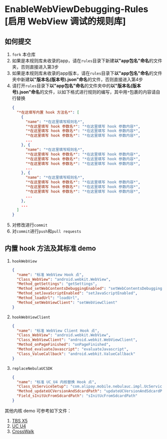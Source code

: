 # EnableWebViewDebugging-Rules [启用 WebView 调试的规则库]

## 如何提交

1. `fork` 本仓库
2. 如果是本规则库未收录的app，请在`rules`目录下新建**以"app包名"命名**的文件夹，否则直接进入第3步
3. 如果是本规则库未收录的app版本，请在`rules`目录下**以"app包名"命名**的文件夹中新建**以"版本名(版本号).json"命名**的文件，否则直接进入第4步
4. 请打开`rules`目录下**以"app包名"命名**的文件夹中的**以"版本名(版本号).json"命名**的文件，以如下格式进行规则的编写，其中用`*`包裹的内容请自行替换
   ```json
   {
     "*在这填写内置 hook 方法名*": [
       {
         "name": "*在这里填写规则名*",
         "*在这里填写 hook 参数名*": "*在这里填写 hook 参数内容*",
         "*在这里填写 hook 参数名*": "*在这里填写 hook 参数内容*",
         "*在这里填写 hook 参数名*": "*在这里填写 hook 参数内容*",
         ...
       }, {
         "name": "*在这里填写规则名*",
         "*在这里填写 hook 参数名*": "*在这里填写 hook 参数内容*",
         "*在这里填写 hook 参数名*": "*在这里填写 hook 参数内容*",
         "*在这里填写 hook 参数名*": "*在这里填写 hook 参数内容*",
         ...
       }, {
         "name": "*在这里填写规则名*",
         "*在这里填写 hook 参数名*": "*在这里填写 hook 参数内容*",
         "*在这里填写 hook 参数名*": "*在这里填写 hook 参数内容*",
         "*在这里填写 hook 参数名*": "*在这里填写 hook 参数内容*",
         ...
       },
       ...
     ]
   }
   ```
5. 对修改进行`commit`
6. 对`commit`进行`push`和`pull requests`

## 内置 hook 方法及其标准 demo

1. `hookWebView`
   ```json
   {
     "name": "标准 WebView Hook 点",
     "Class_WebView": "android.webkit.WebView",
     "Method_getSettings": "getSettings",
     "Method_setWebContentsDebuggingEnabled": "setWebContentsDebuggingEnabled",
     "Method_setJavaScriptEnabled": "setJavaScriptEnabled",
     "Method_loadUrl": "loadUrl",
     "Method_setWebViewClient": "setWebViewClient"
   }
   ```
2. `hookWebViewClient`
   ```json
   {
     "name": "标准 WebView Client Hook 点",
     "Class_WebView": "android.webkit.WebView",
     "Class_WebViewClient": "android.webkit.WebViewClient",
     "Method_onPageFinished": "onPageFinished",
     "Method_evaluateJavascript": "evaluateJavascript",
     "Class_ValueCallback": "android.webkit.ValueCallback"
   }
   ```
3. `replaceNebulaUCSDK`
   ```json
   {
     "name": "标准 UC_U4 内核替换 Hook 点",
     "Class_UcServiceSetup": "com.alipay.mobile.nebulauc.impl.UcServiceSetup",
     "Method_updateUCVersionAndSdcardPath": "updateUCVersionAndSdcardPath",
     "Field_sInitUcFromSdcardPath": "sInitUcFromSdcardPath"
   }
   ```
其他内核 demo 可参考如下文件：
1. [TBS X5](rules/cn.wankkoree.test.tbsx5)
2. [UC U4](rules/com.mpaas.demo)
3. [CrossWalk](rules/cn.wankkoree.test.crosswalk)
